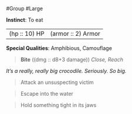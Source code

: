 #Group #Large

**Instinct**: To eat

|       |         |
| ----- | ------- |
| (hp :: 10) HP | (armor :: 2) Armor |

**Special Qualities**: Amphibious, Camouflage

> **Bite** ((dmg :: d8+3 damage))
> *Close, Reach*

*It’s a really, really big crocodile. Seriously. So big.*

>Attack an unsuspecting victim

>Escape into the water

>Hold something tight in its jaws